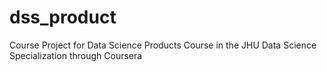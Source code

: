dss_product
===========

Course Project for Data Science Products Course in the JHU Data Science Specialization through Coursera
